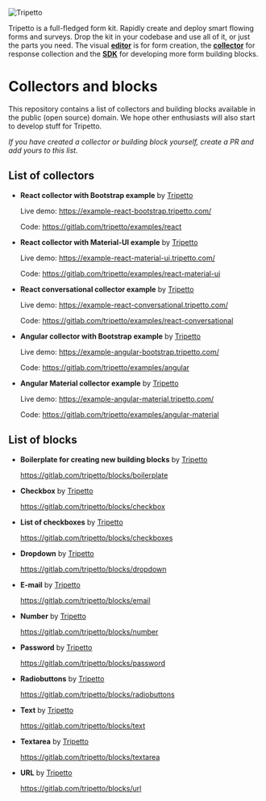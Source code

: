 ![Tripetto](https://docs.tripetto.com/assets/header.svg)

Tripetto is a full-fledged form kit. Rapidly create and deploy smart flowing forms and surveys. Drop the kit in your codebase and use all of it, or just the parts you need. The visual [**editor**](https://www.npmjs.com/package/tripetto) is for form creation, the [**collector**](https://www.npmjs.com/package/tripetto-collector) for response collection and the [**SDK**](https://docs.tripetto.com/guide/blocks) for developing more form building blocks.

# Collectors and blocks
This repository contains a list of collectors and building blocks available in the public (open source) domain. We hope other enthusiasts will also start to develop stuff for Tripetto.

*If you have created a collector or building block yourself, create a PR and add yours to this list.*

## List of collectors
- **React collector with Bootstrap example** by [Tripetto](https://github.com/tripetto/)

  Live demo: https://example-react-bootstrap.tripetto.com/

  Code: https://gitlab.com/tripetto/examples/react

- **React collector with Material-UI example** by [Tripetto](https://github.com/tripetto/)

  Live demo: https://example-react-material-ui.tripetto.com/

  Code: https://gitlab.com/tripetto/examples/react-material-ui

- **React conversational collector example** by [Tripetto](https://github.com/tripetto/)

  Live demo: https://example-react-conversational.tripetto.com/

  Code: https://gitlab.com/tripetto/examples/react-conversational

- **Angular collector with Bootstrap example** by [Tripetto](https://github.com/tripetto/)

  Live demo: https://example-angular-bootstrap.tripetto.com/

  Code: https://gitlab.com/tripetto/examples/angular

- **Angular Material collector example** by [Tripetto](https://github.com/tripetto/)

  Live demo: https://example-angular-material.tripetto.com/

  Code: https://gitlab.com/tripetto/examples/angular-material

## List of blocks

- **Boilerplate for creating new building blocks** by [Tripetto](https://github.com/tripetto/)

  https://gitlab.com/tripetto/blocks/boilerplate

- **Checkbox** by [Tripetto](https://github.com/tripetto/)

  https://gitlab.com/tripetto/blocks/checkbox

- **List of checkboxes** by [Tripetto](https://github.com/tripetto/)

  https://gitlab.com/tripetto/blocks/checkboxes

- **Dropdown** by [Tripetto](https://github.com/tripetto/)

  https://gitlab.com/tripetto/blocks/dropdown

- **E-mail** by [Tripetto](https://github.com/tripetto/)

  https://gitlab.com/tripetto/blocks/email

- **Number** by [Tripetto](https://github.com/tripetto/)

  https://gitlab.com/tripetto/blocks/number

- **Password** by [Tripetto](https://github.com/tripetto/)

  https://gitlab.com/tripetto/blocks/password

- **Radiobuttons** by [Tripetto](https://github.com/tripetto/)

  https://gitlab.com/tripetto/blocks/radiobuttons

- **Text** by [Tripetto](https://github.com/tripetto/)

  https://gitlab.com/tripetto/blocks/text

- **Textarea** by [Tripetto](https://github.com/tripetto/)

  https://gitlab.com/tripetto/blocks/textarea

- **URL** by [Tripetto](https://github.com/tripetto/)

  https://gitlab.com/tripetto/blocks/url
